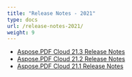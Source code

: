 ```yaml
---
title: "Release Notes - 2021"
type: docs
url: /release-notes-2021/
weight: 9
---
```

- [Aspose.PDF Cloud 21.3 Release Notes](/pdf/aspose-pdf-cloud-21-3-release-notes/)
- [Aspose.PDF Cloud 21.2 Release Notes](/pdf/aspose-pdf-cloud-21-2-release-notes/)
- [Aspose.PDF Cloud 21.1 Release Notes](/pdf/aspose-pdf-cloud-21-1-release-notes/)
